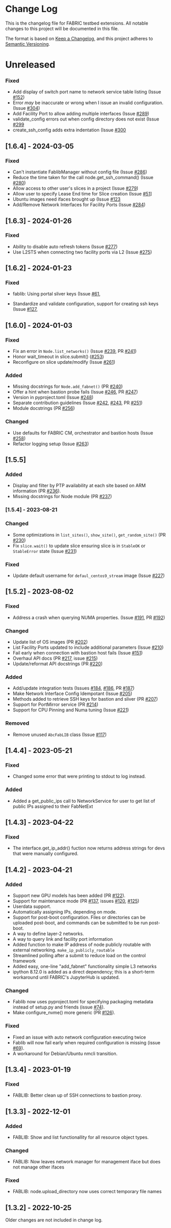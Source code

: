# Change Log 

This is the changelog file for FABRIC testbed extensions.  All notable
changes to this project will be documented in this file.

The format is based on [Keep a Changelog](https://keepachangelog.com/en/1.0.0/),
and this project adheres to [Semantic Versioning](https://semver.org/spec/v2.0.0.html).

# Unreleased

### Fixed
- Add display of switch port name to network service table listing (Issue [#152](https://github.com/fabric-testbed/fabrictestbed-extensions/issues/152))
- Error *may* be inaccurate or wrong when I issue an invalid configuration. (Issue [#304](https://github.com/fabric-testbed/fabrictestbed-extensions/issues/304))
- Add Facility Port to allow adding multiple interfaces (Issue [#289](https://github.com/fabric-testbed/fabrictestbed-extensions/issues/289))
- validate_config errors out when config directory does not exist (Issue [#299](https://github.com/fabric-testbed/fabrictestbed-extensions/issues/299)
- create_ssh_config adds extra indentation (Issue [#300](https://github.com/fabric-testbed/fabrictestbed-extensions/issues/300)

## [1.6.4] - 2024-03-05

### Fixed
- Can't instantiate FablibManager without config file (Issue [#286](https://github.com/fabric-testbed/fabrictestbed-extensions/issues/286))
- Reduce the time taken for the call node.get_ssh_command() (Issue [#280](https://github.com/fabric-testbed/fabrictestbed-extensions/issues/280))
- Allow access to other user's slices in a project (Issue [#279](https://github.com/fabric-testbed/fabrictestbed-extensions/issues/279))
- Allow user to specify Lease End time for Slice creation (Issue [#51](https://github.com/fabric-testbed/fabrictestbed-extensions/issues/51)]
- Ubuntu images need ifaces brought up (Issue [#123](https://github.com/fabric-testbed/fabrictestbed-extensions/issues/123)
- Add/Remove Network Interfaces for Facility Ports (Issue [#284](https://github.com/fabric-testbed/fabrictestbed-extensions/issues/284))

## [1.6.3] - 2024-01-26

### Fixed

- Ability to disable auto refresh tokens (Issue [#277](https://github.com/fabric-testbed/fabrictestbed-extensions/issues/277))
- Use L2STS when connecting two facility ports via L2 (Issue [#275](https://github.com/fabric-testbed/fabrictestbed-extensions/issues/275))

## [1.6.2] - 2024-01-23

### Fixed

- fablib: Using portal sliver keys (Issue
  [#61](https://github.com/fabric-testbed/fabrictestbed-extensions/issues/61),

- Standardize and validate configuration, support for creating ssh keys (Issue
  [#127](https://github.com/fabric-testbed/fabrictestbed-extensions/issues/127),


## [1.6.0] - 2024-01-03

### Fixed

- Fix an error in `Node.list_networks()` (Issue
  [#239](https://github.com/fabric-testbed/fabrictestbed-extensions/issues/239),
  PR [#241](https://github.com/fabric-testbed/fabrictestbed-extensions/pull/241))
- Honor wait_timeout in slice.submit()
  ([#253](https://github.com/fabric-testbed/fabrictestbed-extensions/pull/253))
- Reconfigure on slice update/modify (Issue
  [#261](https://github.com/fabric-testbed/fabrictestbed-extensions/issues/261))

### Added

- Missing docstrings for `Node.add_fabnet()` (PR
  [#240](https://github.com/fabric-testbed/fabrictestbed-extensions/pull/240))
- Offer a hint when bastion probe fails (Issue
  [#246](https://github.com/fabric-testbed/fabrictestbed-extensions/issues/246),
  PR [#247](https://github.com/fabric-testbed/fabrictestbed-extensions/pull/247))
- Version in pyproject.toml (Issue
  [#248](https://github.com/fabric-testbed/fabrictestbed-extensions/issues/248))
- Separate contribution guidelines (Issue
  [#242](https://github.com/fabric-testbed/fabrictestbed-extensions/issues/242),
  [#243](https://github.com/fabric-testbed/fabrictestbed-extensions/issues/243),
  PR [#251](https://github.com/fabric-testbed/fabrictestbed-extensions/pull/251))
- Module docstrings (PR
  [#256](https://github.com/fabric-testbed/fabrictestbed-extensions/pull/256))

### Changed

- Use defaults for FABRIC CM, orchestrator and bastion hosts (Issue
  [#258](https://github.com/fabric-testbed/fabrictestbed-extensions/issues/258))
- Refactor logging setup (Issue
  [#263](https://github.com/fabric-testbed/fabrictestbed-extensions/issues/263))

## [1.5.5]

### Added

- Display and filter by PTP availability at each site based on ARM
  information (PR [#236](https://github.com/fabric-testbed/fabrictestbed-extensions/pull/236)).
- Missing docstrings for Node module (PR
  [#237](https://github.com/fabric-testbed/fabrictestbed-extensions/pull/237))


### [1.5.4] - 2023-08-21

### Changed

- Some optimizations in `list_sites()`, `show_site()`, `get_random_site()`
  (PR [#230](https://github.com/fabric-testbed/fabrictestbed-extensions/pull/230))
- Fix `slice.wait()` to update slice ensuring slice is in `StableOK` or `StableError` state (Issue [#231](https://github.com/fabric-testbed/fabrictestbed-extensions/issues/231))

### Fixed
- Update default username for `defaul_centos9_stream` image (Issue [#227](https://github.com/fabric-testbed/fabrictestbed-extensions/issues/227))

## [1.5.2] - 2023-08-02

### Fixed

- Address a crash when querying NUMA properties. (Issue
  [#191](https://github.com/fabric-testbed/fabrictestbed-extensions/issues/191),
  PR [#192](https://github.com/fabric-testbed/fabrictestbed-extensions/pull/192))

### Changed

- Update list of OS images (PR
  [#202](https://github.com/fabric-testbed/fabrictestbed-extensions/pull/202))
- List Facility Ports updated to include additional parameters (Issue
  [#210](https://github.com/fabric-testbed/fabrictestbed-extensions/issues/210))
- Fail early when connection with bastion host fails (Issue
  [#151](https://github.com/fabric-testbed/fabrictestbed-extensions/issues/151))
- Overhaul API docs (PR
  [#217](https://github.com/fabric-testbed/fabrictestbed-extensions/pull/217),
  issue [#215](https://github.com/fabric-testbed/fabrictestbed-extensions/issues/215))
- Update/reformat API docstrings (PR
  [#220](https://github.com/fabric-testbed/fabrictestbed-extensions/pull/220))

### Added

- Add/update integration tests (Issues
  [#184](https://github.com/fabric-testbed/fabrictestbed-extensions/issues/184),
  [#186](https://github.com/fabric-testbed/fabrictestbed-extensions/pull/186),
  PR [#187](https://github.com/fabric-testbed/fabrictestbed-extensions/pull/187))
- Make Network Interface Config Idempotant
  (Issue [#205](https://github.com/fabric-testbed/fabrictestbed-extensions/issues/205))
- Methods added to retrieve SSH keys for bastion and sliver (PR
  [#207](https://github.com/fabric-testbed/fabrictestbed-extensions/pull/207))
- Support for PortMirror service (PR
  [#214](https://github.com/fabric-testbed/fabrictestbed-extensions/pull/214))
- Support for CPU Pinning and Numa tuning (Issue [#221](https://github.com/fabric-testbed/fabrictestbed-extensions/issues/221))

### Removed
  
- Remove unused `AbcFabLIB` class (Issue
  [#117](https://github.com/fabric-testbed/fabrictestbed-extensions/issues/117))


## [1.4.4] - 2023-05-21

### Fixed

- Changed some error that were printing to stdout to log instead.

### Added

- Added a get_public_ips call to NetworkService for user to get list of public IPs assigned to their FabNetExt


## [1.4.3] - 2023-04-22

### Fixed

- The interface.get_ip_addr() fuction now returns address strings for devs that were manually configured. 

## [1.4.2] - 2023-04-21

### Added

- Support new GPU models has been added (PR
  [#122](https://github.com/fabric-testbed/fabrictestbed-extensions/pull/122)).
- Support for maintenance mode (PR
  [#137](https://github.com/fabric-testbed/fabrictestbed-extensions/pull/137/),
  issues
  [#120](https://github.com/fabric-testbed/fabrictestbed-extensions/issues/120),
  [#125](https://github.com/fabric-testbed/fabrictestbed-extensions/issues/125))
- Userdata support.
- Automatically assigning IPs, depending on mode.
- Support for post-boot configuration.  Files or directories can be
  uploaded post-boot, and commands can be submitted to be run
  post-boot.
- A way to define layer-2 networks.
- A way to query link and facility port information
- Added function to make IP address of node publicly routable with external networking. `make_ip_publicly_routable`
- Streamlined polling after a submit to reduce load on the control framework
- Added easy, one-line "add_fabnet" functionality simple L3 networks
- ipython 8.12.0 is added as a direct dependency; this is a short-term
  workaround until FABRIC's JupyterHub is updated.

### Changed

- Fablib now uses pyproject.toml for specifying packaging metadata
  instead of setup.py and friends (issue
  [#74](https://github.com/fabric-testbed/fabrictestbed-extensions/issues/74)).
- Make configure_nvme() more generic (PR
  [#126](https://github.com/fabric-testbed/fabrictestbed-extensions/pull/126)).



### Fixed

- Fixed an issue with auto network configuration executing twice
- Fablib will now fail early when required configuration is missing
  (issue
  [#69](https://github.com/fabric-testbed/fabrictestbed-extensions/issues/69)).
- A workaround for Debian/Ubuntu nmcli transition.

## [1.3.4] - 2023-01-19

### Fixed

- FABLIB: Better clean up of SSH connections to bastion proxy.


## [1.3.3] - 2022-12-01


### Added
- FABLIB:  Show and list functionallity for all resource object types.

### Changed

- FABLIB:  Now leaves network manager for management iface but does not manage other ifaces

### Fixed

- FABLIB: node.upload_directory now uses correct temporary file names


## [1.3.2] - 2022-10-25

Older changes are not included in change log.
